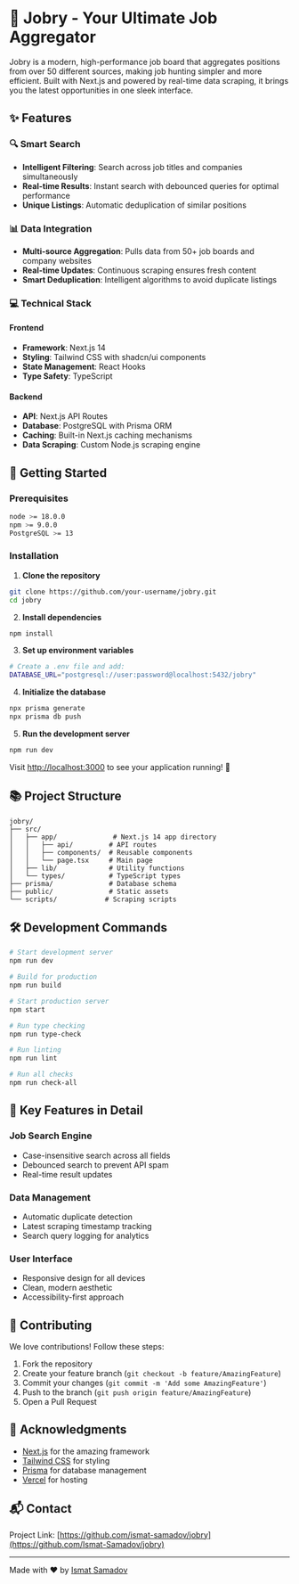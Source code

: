 # 🚀 Jobry - Your Ultimate Job Aggregator

Jobry is a modern, high-performance job board that aggregates positions from over 50 different sources, making job hunting simpler and more efficient. Built with Next.js and powered by real-time data scraping, it brings you the latest opportunities in one sleek interface.

## ✨ Features

### 🔍 Smart Search
- **Intelligent Filtering**: Search across job titles and companies simultaneously
- **Real-time Results**: Instant search with debounced queries for optimal performance
- **Unique Listings**: Automatic deduplication of similar positions

### 📊 Data Integration
- **Multi-source Aggregation**: Pulls data from 50+ job boards and company websites
- **Real-time Updates**: Continuous scraping ensures fresh content
- **Smart Deduplication**: Intelligent algorithms to avoid duplicate listings

### 💻 Technical Stack

#### Frontend
- **Framework**: Next.js 14
- **Styling**: Tailwind CSS with shadcn/ui components
- **State Management**: React Hooks
- **Type Safety**: TypeScript

#### Backend
- **API**: Next.js API Routes
- **Database**: PostgreSQL with Prisma ORM
- **Caching**: Built-in Next.js caching mechanisms
- **Data Scraping**: Custom Node.js scraping engine

## 🚀 Getting Started

### Prerequisites
```bash
node >= 18.0.0
npm >= 9.0.0
PostgreSQL >= 13
```

### Installation

1. **Clone the repository**
```bash
git clone https://github.com/your-username/jobry.git
cd jobry
```

2. **Install dependencies**
```bash
npm install
```

3. **Set up environment variables**
```bash
# Create a .env file and add:
DATABASE_URL="postgresql://user:password@localhost:5432/jobry"
```

4. **Initialize the database**
```bash
npx prisma generate
npx prisma db push
```

5. **Run the development server**
```bash
npm run dev
```

Visit [http://localhost:3000](http://localhost:3000) to see your application running! 🎉

## 📚 Project Structure

```
jobry/
├── src/
│   ├── app/              # Next.js 14 app directory
│   │   ├── api/         # API routes
│   │   ├── components/  # Reusable components
│   │   └── page.tsx     # Main page
│   ├── lib/             # Utility functions
│   └── types/           # TypeScript types
├── prisma/              # Database schema
├── public/              # Static assets
└── scripts/            # Scraping scripts
```

## 🛠️ Development Commands

```bash
# Start development server
npm run dev

# Build for production
npm run build

# Start production server
npm start

# Run type checking
npm run type-check

# Run linting
npm run lint

# Run all checks
npm run check-all
```

## 🌟 Key Features in Detail

### Job Search Engine
- Case-insensitive search across all fields
- Debounced search to prevent API spam
- Real-time result updates

### Data Management
- Automatic duplicate detection
- Latest scraping timestamp tracking
- Search query logging for analytics

### User Interface
- Responsive design for all devices
- Clean, modern aesthetic
- Accessibility-first approach

## 🤝 Contributing

We love contributions! Follow these steps:

1. Fork the repository
2. Create your feature branch (`git checkout -b feature/AmazingFeature`)
3. Commit your changes (`git commit -m 'Add some AmazingFeature'`)
4. Push to the branch (`git push origin feature/AmazingFeature`)
5. Open a Pull Request

## 🙏 Acknowledgments

- [Next.js](https://nextjs.org) for the amazing framework
- [Tailwind CSS](https://tailwindcss.com) for styling
- [Prisma](https://prisma.io) for database management
- [Vercel](https://vercel.com) for hosting

## 📬 Contact


Project Link: [https://github.com/ismat-samadov/jobry](https://github.com/Ismat-Samadov/jobry)

---

Made with ❤️ by [Ismat Samadov](https://www.linkedin.com/in/ismatsamadov/)